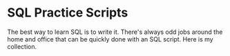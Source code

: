 # SQL Practice Scripts
The best way to learn SQL is to write it. There's always odd jobs around the home and office that can be quickly done with an SQL script. Here is my collection.
